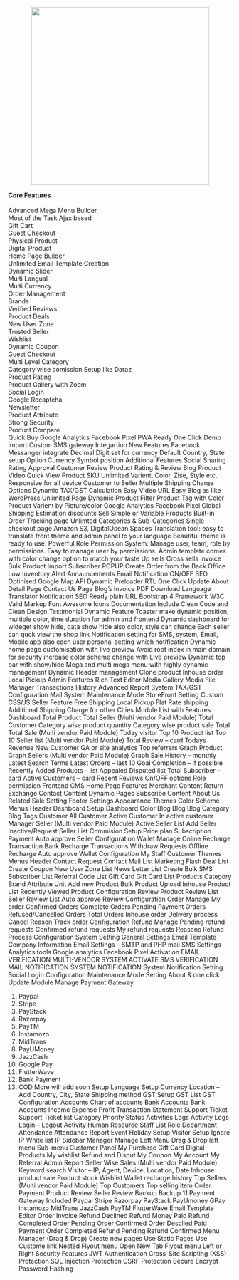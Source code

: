 <p align="center"><a href="https://laravel.com" target="_blank"><img src="https://raw.githubusercontent.com/laravel/art/master/logo-lockup/5%20SVG/2%20CMYK/1%20Full%20Color/laravel-logolockup-cmyk-red.svg" width="400"></a></p>


**Core Features**<br><br>
Advanced Mega Menu Builder<br>
Most of the Task Ajax based<br>
Gift Cart<br>
Guest Checkout<br>
Physical Product<br>
Digital Product<br>
Home Page Builder<br>
Unlimited Email Template Creation<br>
Dynamic Slider<br>
Multi Langual<br>
Multi Currency<br>
Order Management<br>
Brands<br>
Verified Reviews<br>
Product Deals<br>
New User Zone<br>
Trusted Seller<br>
Wishlist<br>
Dynamic Coupon<br>
Guest Checkout<br>
Multi Level Category<br>
Category wise comission Setup like Daraz<br>
Product Rating<br>
Product Gallery with Zoom<br>
Social Login<br>
Google Recaptcha<br>
Newsletter<br>
Product Attribute<br>
Strong Security<br>
Product Compare<br>
Quick Buy
Google Analytics
Facebook Pixel
PWA Ready
One Click Demo Import
Custom SMS gateway Integartion
New Features
Facebook Messanger integrate
Decimal Digit set for currency
Default Country, State setup Option
Currency Symbol position
Additional Features
Social Sharing
Rating Approval
Customer Review
Product Rating & Review
Blog
Product Video
Quick View
Product SKU
Unlimited Varient, Color, Zise, Style etc.
Responsive for all device
Customer to Seller
Multiple Shipping Charge Options
Dynamic TAX/GST Calculation
Easy Video URL
Easy Blog as like WordPress
Unlimited Page
Dynamic Product Filter
Product Tag with Color
Product Varient by Picture/color
Google Analytics
Facebook Pixel
Global Shipping Estimation
discounts
Sell Simple or Variable Products
Built-in Order Tracking page
Unlimted Categories & Sub-Categories
Single checkout page
Amazon S3, DigitalOcean Spaces
Translation tool: easy to translate front theme and admin panel to your language
Beautiful theme is ready to use.
Powerful Role Permission System: Manage user, team, role by permissions. Easy to manage user by permissions.
Admin template comes with color change option to match your taste
Up sells
Cross sells
Invoice
Bulk Product Import
Subscriber POPUP
Create Order from the Back Office
Low Inventory Alert
Annauncements
Email Notification ON/OFF
SEO Optinised
Google Map API
Dynamic Preloader
RTL
One Click Update
About Detail Page
Contact Us Page
Blog’s
Invoice PDF Download
Language Translator
Notification
SEO Ready plain URL
Bootstrap 4 Framework
W3C Valid Markup
Font Awesome Icons
Documentation Include
Clean Code and Clean Design
Testimonial
Dynamic Feature
Toaster make dynamic position, multiple color, time duration for admin and frontend
Dynamic dashboard for wideget show hide, data show hide also color, style can change
Each seller can quck view the shop link
Notification setting for SMS, system, Email, Mobile app also each user personal setting which notification
Dynamic home page customisation with live preview
Avoid root index in main domain for security increase
color scheme change with Live preview
Dynamic top bar with show/hide
Mega and multi mega menu with highly dynamic management
Dynamic Header management
Clone product
Inhouse order
Local Pickup
Admin Features
Rich Text Editor
Media Gallery
Media File Manager
Transactions History
Advanced Report System
TAX/GST Configuration
Mail System
Maintenance Mode
StoreFront Setting
Custom CSS/JS
Seller Feature
Free Shipping
Local Pickup
Flat Rate shipping
Additional Shipping Charge for other Cities
Module List with Features
Dashboard
Total Product
Total Seller (Multi vendor Paid Module)
Total Customer
Category wise product quantity
Category wise product sale
Total Total Sale (Multi vendor Paid Module)
Today visitor
Top 10 Product list
Top 10 Seller list (Multi vendor Paid Module)
Total Review – card
Todays Revenue
New Customer
GA or site analytics
Top referrers
Graph Product
Graph Sellers (Multi vendor Paid Module)
Graph Sale History – monthly
Latest Search Terms
Latest Orders – last 10
Goal Completion – if possible
Recently Added Products – list
Appealed Disputed list
Total Subscriber – card
Active Customers – card
Recent Reviews
On/OFF options
Role permission
Frontend CMS
Home Page
Features
Merchant Content
Return Exchange
Contact Content
Dynamic Pages
Subscribe Content
About Us
Related Sale Setting
Footer Settings
Appearance
Themes
Color Scheme
Menus
Header
Dashboard Setup
Dashboard Color
Blog
Blog
Blog Category
Blog Tags
Customer
All Customer
Active Customer
In active customer
Manager Seller (Multi vendor Paid Module)
Active Seller List
Add Seller
Inactive/Request Seller List
Commision Setup
Price plan
Subscription Payment
Auto approve Seller Configuration
Wallet Manage
Online Recharge Transaction
Bank Recharge Transactions
Withdraw Requests
Offline Recharge
Auto approve Wallet Configuration
My Staff
Customer
Themes
Menus
Header
Contact Request
Contact Mail List
Marketing
Flash Deal List
Create Coupon
New User Zone List
News Letter List
Create Bulk SMS
Subscriber List
Referral Code List
Gift Card
Gift Card List
Products
Category
Brand
Attribute
Unit
Add new Product
Bulk Product Upload
Inhouse Product List
Recently Viewed Product Configuration
Review
Product Review List
Seller Review List
Auto approve Review Configuration
Order Manage
My order
Confirmed Orders
Complete Orders
Pending Payment Orders
Refused/Cancelled Orders
Total Orders
Inhouse order
Delivery process
Cancel Reason
Track order Configuration
Refund Manage
Pending refund requests
Confirmed refund requests
My refund requests
Reasons
Refund Process
Configuration
System Setting
General Settings
Email Template
Company Information
Email Settings – SMTP and PHP mail
SMS Settings
Analytics tools
Google analytics
Facebook Pixel
Activation
EMAIL VERIFICATION
MULTI-VENDOR SYSTEM ACTIVATE
SMS VERIFICATION
MAIL NOTIFICATION
SYSTEM NOTIFICATION
System Notification Setting
Social Login Configuration
Maintenance Mode Setting
About & one click Update
Module Manage
Payment Gateway
1. Paypal
2. Stripe
3. PayStack
4. Razorpay
5. PayTM
6. Instamozo
7. MidTrans
8. PayUMoney
9. JazzCash
10. Google Pay
11. FlutterWave
12. Bank Payment
13. COD
More will add soon
Setup
Language Setup
Currency
Location – Add Country, City, State
Shipping method
GST Setup
GST List
GST Configuration
Accounts
Chart of accounts
Bank Accounts
Bank Accounts
Income
Expense
Profit
Transaction
Statement
Support Ticket
Support Ticket list
Category
Priority
Status
Activities Logs
Activity Logs
Login – Logout Activity
Human Resource
Staff List
Role
Department
Attendance
Attendance Report
Event
Holiday Setup
Visitor Setup
Ignore IP
White list IP
Sidebar Manager
Manage Left Menu
Drag & Drop left menu
Sub-menu
Customer Panel
My Purchase
Gift Card
Digital Products
My wishlist
Refund and Disput
My Coupon
My Account
My Referral
Admin Report
Seller Wise Sales (Multi vendor Paid Module)
Keyword search
Visitor – IP, Agent, Device, Location, Date
Inhouse product sale
Product stock
Wishlist
Wallet recharge history
Top Sellers (Multi vendor Paid Module)
Top Customers
Top selling item
Order
Payment
Product Review
Seller Review
Backup
Backup
11 Payment Gateway Included
Paypal
Stripe
Razorpay
PayStack
PayUmoney
GPay
instamozo
MidTrans
JazzCash
PayTM
FlutterWave
Email Template Editor
Order Invoice
Refund Declined
Refund Money Paid
Refund Completed
Order Pending
Order Confirmed
Order Desclied
Paid Payment
Order Completed
Refund Pending
Refund Confirmed
Menu Manager (Drag & Drop)
Create new pages
Use Static Pages
Use Custome link
Nested Flyout menu
Open New Tab
Flyout menu Left or Right
Security Features
JWT Authentication
Cross-Site Scripting (XSS) Protection
SQL Injection Protection
CSRF Protection
Secure Encrypt Password Hashing


